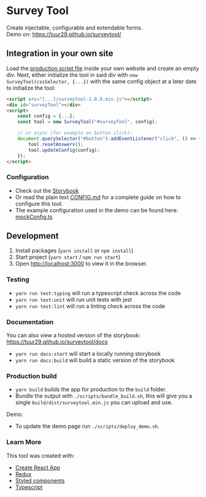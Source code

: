 
# Survey Tool

Create injectable, configurable and extendable forms.  
Demo on: https://tuur29.github.io/surveytool/

## Integration in your own site

Load the [production script file](https://github.com/tuur29/surveytool/releases) inside your own website and create an empty div.
Next, either initialize the tool in said div with `new SurveyTool(cssSelector, {...})` with the same config object at a later date to initialize the tool:

```html
<script src="[...]/surveytool-1.0.0.min.js"></script>
<div id="surveyTool"></div>
<script>
    const config = {...};
    const tool = new SurveyTool("#surveyTool", config);

    // or async (for example on button click):
    document.querySelector("#button").addEventListener("click", () => {
        tool.resetAnswers();
        tool.updateConfig(config);
    });
</script>
```

### Configuration

- Check out the [Storybook](https://tuur29.github.io/surveytool/docs)
- Or read the plain text [CONFIG.md](./src/stories/CONFIG.md) for a complete guide on how to configure this tool.
- The example configuration used in the demo can be found here: [mockConfig.ts](./src/utils/mockConfig.ts)

## Development

1. Install packages (`yarn install` or `npm install`)
2. Start project (`yarn start` / `npm run start`)
3. Open [http://localhost:3000](http://localhost:3000) to view it in the browser.

### Testing

- `yarn run test:typing` will run a typescript check across the code
- `yarn run test:unit` will run unit tests with jest
- `yarn run test:lint` will run a linting check across the code

### Documentation

You can also view a hosted version of the storybook: https://tuur29.github.io/surveytool/docs

- `yarn run docs:start` will start a locally running storybook
- `yarn run docs:build` will build a static version of the storybook

### Production build

- `yarn build` builds the app for production to the `build` folder.
- Bundle the output with `./scripts/bundle_build.sh`, this will give you a single `build/dist/surveytool.min.js` you can upload and use.

Demo:

- To update the demo page run `./scripts/deploy_demo.sh`.

### Learn More

This tool was created with:

- [Create React App](https://facebook.github.io/create-react-app/docs/getting-started)
- [Redux](https://redux.js.org/introduction/getting-started)
- [Styled components](https://styled-components.com/docs)
- [Typescript](https://www.typescriptlang.org/docs/home.html)
